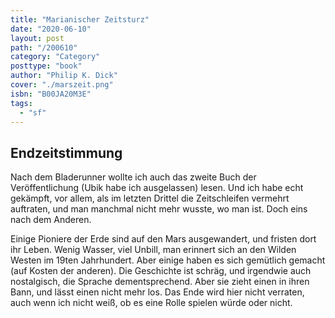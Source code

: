 ```yaml
---
title: "Marianischer Zeitsturz"
date: "2020-06-10"
layout: post
path: "/200610"
category: "Category"
posttype: "book"
author: "Philip K. Dick"
cover: "./marszeit.png"
isbn: "B00JA20M3E"
tags:
  - "sf"
---
```

## Endzeitstimmung

Nach dem Bladerunner wollte ich auch das zweite Buch der Veröffentlichung (Ubik habe ich ausgelassen) lesen. Und ich habe echt gekämpft, vor allem, als im letzten Drittel die Zeitschleifen vermehrt auftraten, und man manchmal nicht mehr wusste, wo man ist. Doch eins nach dem Anderen.

Einige Pioniere der Erde sind auf den Mars ausgewandert, und fristen dort ihr Leben. Wenig Wasser, viel Unbill, man erinnert sich an den  Wilden Westen im 19ten Jahrhundert. Aber einige haben es sich gemütlich gemacht (auf Kosten der anderen). Die Geschichte ist schräg, und irgendwie auch nostalgisch, die Sprache dementsprechend. Aber sie zieht einen in ihren Bann, und lässt einen nicht mehr los. Das Ende wird hier nicht verraten, auch wenn ich nicht weiß, ob es eine Rolle spielen würde oder nicht.
